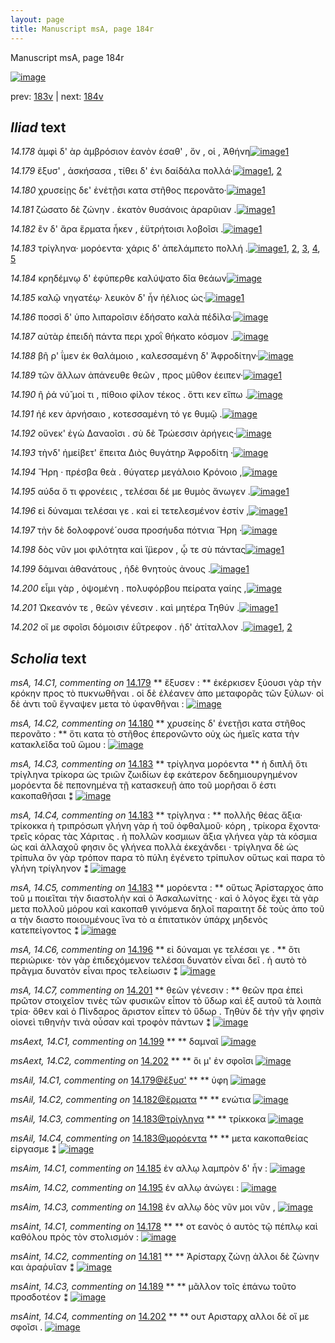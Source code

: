 ```yaml
---
layout: page
title: Manuscript msA, page 184r
---
```


Manuscript msA, page 184r

[![image](http://www.homermultitext.org/iipsrv?OBJ=IIP,1.0&FIF=/project/homer/pyramidal/deepzoom/hmt/vaimg/2017a/VA184RN_0355.tif&WID=100&CVT=JPEG)](http://www.homermultitext.org/ict2/?urn=urn:cite2:hmt:vaimg.2017a:VA184RN_0355)

prev:  [183v](../183v) | next:  [184v](../184v)

## *Iliad* text

*14.178* <a id="14.178"/> ἀμφὶ δ' ὰρ ἀμβρόσιον ἑανὸν έσαθ' , ὅν , οἱ , Ἀθήνη[![image](http://www.homermultitext.org/iipsrv?OBJ=IIP,1.0&FIF=/project/homer/pyramidal/deepzoom/hmt/vaimg/2017a/VA184RN_0355.tif&RGN=0.181,0.2119,0.411,0.0248&WID=1000&CVT=JPEG)](http://www.homermultitext.org/ict2/?urn=urn:cite2:hmt:vaimg.2017a:VA184RN_0355@0.181,0.2119,0.411,0.0248)[1](#msAint_14.C1)

*14.179* <a id="14.179"/> ἔξυσ' , ἀσκήσασα , τίθει δ' ἐνι δαίδάλα πολλά·[![image](http://www.homermultitext.org/iipsrv?OBJ=IIP,1.0&FIF=/project/homer/pyramidal/deepzoom/hmt/vaimg/2017a/VA184RN_0355.tif&RGN=0.176,0.2337,0.413,0.0233&WID=1000&CVT=JPEG)](http://www.homermultitext.org/ict2/?urn=urn:cite2:hmt:vaimg.2017a:VA184RN_0355@0.176,0.2337,0.413,0.0233)[1](#msA_14.C1), [2](#msAil_14.C1)

*14.180* <a id="14.180"/> χρυσείῃς δε' ἐνἑτῇσι κατα στῆθος περονᾶτο·[![image](http://www.homermultitext.org/iipsrv?OBJ=IIP,1.0&FIF=/project/homer/pyramidal/deepzoom/hmt/vaimg/2017a/VA184RN_0355.tif&RGN=0.173,0.2539,0.41,0.0233&WID=1000&CVT=JPEG)](http://www.homermultitext.org/ict2/?urn=urn:cite2:hmt:vaimg.2017a:VA184RN_0355@0.173,0.2539,0.41,0.0233)[1](#msA_14.C2)

*14.181* <a id="14.181"/> ζώσατο δὲ ζώνην . ἑκατὸν θυσάνοις ἀραρῦιαν .[![image](http://www.homermultitext.org/iipsrv?OBJ=IIP,1.0&FIF=/project/homer/pyramidal/deepzoom/hmt/vaimg/2017a/VA184RN_0355.tif&RGN=0.178,0.2712,0.414,0.0263&WID=1000&CVT=JPEG)](http://www.homermultitext.org/ict2/?urn=urn:cite2:hmt:vaimg.2017a:VA184RN_0355@0.178,0.2712,0.414,0.0263)[1](#msAint_14.C2)

*14.182* <a id="14.182"/> ἒν δ' ἄρα ἕρματα ἧκεν , ἐϋτρήτοισι λοβοῖσι .[![image](http://www.homermultitext.org/iipsrv?OBJ=IIP,1.0&FIF=/project/homer/pyramidal/deepzoom/hmt/vaimg/2017a/VA184RN_0355.tif&RGN=0.175,0.2923,0.399,0.0218&WID=1000&CVT=JPEG)](http://www.homermultitext.org/ict2/?urn=urn:cite2:hmt:vaimg.2017a:VA184RN_0355@0.175,0.2923,0.399,0.0218)[1](#msAil_14.C2)

*14.183* <a id="14.183"/> τρίγληνα· μορόεντα· χάρις δ' ἀπελάμπετο πολλή .[![image](http://www.homermultitext.org/iipsrv?OBJ=IIP,1.0&FIF=/project/homer/pyramidal/deepzoom/hmt/vaimg/2017a/VA184RN_0355.tif&RGN=0.175,0.3118,0.426,0.0233&WID=1000&CVT=JPEG)](http://www.homermultitext.org/ict2/?urn=urn:cite2:hmt:vaimg.2017a:VA184RN_0355@0.175,0.3118,0.426,0.0233)[1](#msAil_14.C3), [2](#msAil_14.C4), [3](#msA_14.C5), [4](#msA_14.C3), [5](#msA_14.C4)

*14.184* <a id="14.184"/> κρηδέμνῳ δ' ἐφύπερθε καλύψατο δῖα θεάων[![image](http://www.homermultitext.org/iipsrv?OBJ=IIP,1.0&FIF=/project/homer/pyramidal/deepzoom/hmt/vaimg/2017a/VA184RN_0355.tif&RGN=0.172,0.3291,0.426,0.0233&WID=1000&CVT=JPEG)](http://www.homermultitext.org/ict2/?urn=urn:cite2:hmt:vaimg.2017a:VA184RN_0355@0.172,0.3291,0.426,0.0233)

*14.185* <a id="14.185"/> καλῷ νηγατέῳ· λευκὸν δ' ἦν ἠέλιος ὡς·[![image](http://www.homermultitext.org/iipsrv?OBJ=IIP,1.0&FIF=/project/homer/pyramidal/deepzoom/hmt/vaimg/2017a/VA184RN_0355.tif&RGN=0.179,0.3501,0.364,0.0218&WID=1000&CVT=JPEG)](http://www.homermultitext.org/ict2/?urn=urn:cite2:hmt:vaimg.2017a:VA184RN_0355@0.179,0.3501,0.364,0.0218)[1](#msAim_14.C1)

*14.186* <a id="14.186"/> ποσσὶ δ' ὑπο λιπαροῖσιν ἐδήσατο καλὰ πέδὶλα·[![image](http://www.homermultitext.org/iipsrv?OBJ=IIP,1.0&FIF=/project/homer/pyramidal/deepzoom/hmt/vaimg/2017a/VA184RN_0355.tif&RGN=0.171,0.3674,0.413,0.024&WID=1000&CVT=JPEG)](http://www.homermultitext.org/ict2/?urn=urn:cite2:hmt:vaimg.2017a:VA184RN_0355@0.171,0.3674,0.413,0.024)

*14.187* <a id="14.187"/> αὐτὰρ ἐπειδὴ πάντα περι χροῒ θήκατο κόσμον .[![image](http://www.homermultitext.org/iipsrv?OBJ=IIP,1.0&FIF=/project/homer/pyramidal/deepzoom/hmt/vaimg/2017a/VA184RN_0355.tif&RGN=0.173,0.3877,0.413,0.0225&WID=1000&CVT=JPEG)](http://www.homermultitext.org/ict2/?urn=urn:cite2:hmt:vaimg.2017a:VA184RN_0355@0.173,0.3877,0.413,0.0225)

*14.188* <a id="14.188"/> βῆ ρ' ΐμεν ἐκ θαλάμοιο , καλεσσαμένη δ' Ἀφροδίτην·[![image](http://www.homermultitext.org/iipsrv?OBJ=IIP,1.0&FIF=/project/homer/pyramidal/deepzoom/hmt/vaimg/2017a/VA184RN_0355.tif&RGN=0.173,0.4057,0.415,0.0225&WID=1000&CVT=JPEG)](http://www.homermultitext.org/ict2/?urn=urn:cite2:hmt:vaimg.2017a:VA184RN_0355@0.173,0.4057,0.415,0.0225)

*14.189* <a id="14.189"/> τῶν ἄλλων ἀπάνευθε θεῶν , προς μῦθον έειπεν·[![image](http://www.homermultitext.org/iipsrv?OBJ=IIP,1.0&FIF=/project/homer/pyramidal/deepzoom/hmt/vaimg/2017a/VA184RN_0355.tif&RGN=0.177,0.4245,0.408,0.0225&WID=1000&CVT=JPEG)](http://www.homermultitext.org/ict2/?urn=urn:cite2:hmt:vaimg.2017a:VA184RN_0355@0.177,0.4245,0.408,0.0225)[1](#msAint_14.C3)

*14.190* <a id="14.190"/> ῆ ῥά νύ̆ μοί τι , πίθοιο φίλον τέκος . ὅττι κεν εἴπω .[![image](http://www.homermultitext.org/iipsrv?OBJ=IIP,1.0&FIF=/project/homer/pyramidal/deepzoom/hmt/vaimg/2017a/VA184RN_0355.tif&RGN=0.174,0.4448,0.394,0.0218&WID=1000&CVT=JPEG)](http://www.homermultitext.org/ict2/?urn=urn:cite2:hmt:vaimg.2017a:VA184RN_0355@0.174,0.4448,0.394,0.0218)

*14.191* <a id="14.191"/> ἠέ κεν ἀρνήσαιο , κοτεσσαμένη τό γε θυμῷ .[![image](http://www.homermultitext.org/iipsrv?OBJ=IIP,1.0&FIF=/project/homer/pyramidal/deepzoom/hmt/vaimg/2017a/VA184RN_0355.tif&RGN=0.176,0.4636,0.402,0.0203&WID=1000&CVT=JPEG)](http://www.homermultitext.org/ict2/?urn=urn:cite2:hmt:vaimg.2017a:VA184RN_0355@0.176,0.4636,0.402,0.0203)

*14.192* <a id="14.192"/> οὕνεκ' ἐγὼ Δαναοῖσι . σὺ δὲ Τρώεσσιν ἀρήγεις·[![image](http://www.homermultitext.org/iipsrv?OBJ=IIP,1.0&FIF=/project/homer/pyramidal/deepzoom/hmt/vaimg/2017a/VA184RN_0355.tif&RGN=0.179,0.4808,0.387,0.024&WID=1000&CVT=JPEG)](http://www.homermultitext.org/ict2/?urn=urn:cite2:hmt:vaimg.2017a:VA184RN_0355@0.179,0.4808,0.387,0.024)

*14.193* <a id="14.193"/> τὴνδ' ἠμείβετ' ἔπειτα Διὸς θυγάτηρ Ἀφροδίτη ·[![image](http://www.homermultitext.org/iipsrv?OBJ=IIP,1.0&FIF=/project/homer/pyramidal/deepzoom/hmt/vaimg/2017a/VA184RN_0355.tif&RGN=0.178,0.4996,0.414,0.0218&WID=1000&CVT=JPEG)](http://www.homermultitext.org/ict2/?urn=urn:cite2:hmt:vaimg.2017a:VA184RN_0355@0.178,0.4996,0.414,0.0218)

*14.194* <a id="14.194"/> Ἥρη · πρέσβα θεὰ . θύγατερ μεγάλοιο Κρόνοιο ,[![image](http://www.homermultitext.org/iipsrv?OBJ=IIP,1.0&FIF=/project/homer/pyramidal/deepzoom/hmt/vaimg/2017a/VA184RN_0355.tif&RGN=0.177,0.5207,0.386,0.0225&WID=1000&CVT=JPEG)](http://www.homermultitext.org/ict2/?urn=urn:cite2:hmt:vaimg.2017a:VA184RN_0355@0.177,0.5207,0.386,0.0225)

*14.195* <a id="14.195"/> αύδα ὅ τι φρονέεις , τελέσαι δέ με θυμὸς ἄνωγεν .[![image](http://www.homermultitext.org/iipsrv?OBJ=IIP,1.0&FIF=/project/homer/pyramidal/deepzoom/hmt/vaimg/2017a/VA184RN_0355.tif&RGN=0.179,0.5402,0.411,0.0218&WID=1000&CVT=JPEG)](http://www.homermultitext.org/ict2/?urn=urn:cite2:hmt:vaimg.2017a:VA184RN_0355@0.179,0.5402,0.411,0.0218)[1](#msAim_14.C2)

*14.196* <a id="14.196"/> εἰ δύναμαι τελέσαι γε . καὶ εἰ τετελεσμένον ἐστίν ,[![image](http://www.homermultitext.org/iipsrv?OBJ=IIP,1.0&FIF=/project/homer/pyramidal/deepzoom/hmt/vaimg/2017a/VA184RN_0355.tif&RGN=0.175,0.556,0.411,0.0218&WID=1000&CVT=JPEG)](http://www.homermultitext.org/ict2/?urn=urn:cite2:hmt:vaimg.2017a:VA184RN_0355@0.175,0.556,0.411,0.0218)[1](#msA_14.C6)

*14.197* <a id="14.197"/> τὴν δὲ δολοφρονέ´ουσα προσήυδα πότνια Ἥρη ·[![image](http://www.homermultitext.org/iipsrv?OBJ=IIP,1.0&FIF=/project/homer/pyramidal/deepzoom/hmt/vaimg/2017a/VA184RN_0355.tif&RGN=0.173,0.577,0.411,0.0218&WID=1000&CVT=JPEG)](http://www.homermultitext.org/ict2/?urn=urn:cite2:hmt:vaimg.2017a:VA184RN_0355@0.173,0.577,0.411,0.0218)

*14.198* <a id="14.198"/> δὸς νῦν μοι φιλότητα καὶ ἵ̈μερον , ᾧ τε σὺ πάντας[![image](http://www.homermultitext.org/iipsrv?OBJ=IIP,1.0&FIF=/project/homer/pyramidal/deepzoom/hmt/vaimg/2017a/VA184RN_0355.tif&RGN=0.178,0.598,0.415,0.0203&WID=1000&CVT=JPEG)](http://www.homermultitext.org/ict2/?urn=urn:cite2:hmt:vaimg.2017a:VA184RN_0355@0.178,0.598,0.415,0.0203)[1](#msAim_14.C3)

*14.199* <a id="14.199"/> δάμναι ἀθανάτους , ἠδὲ θνητοὺς ἀνους .[![image](http://www.homermultitext.org/iipsrv?OBJ=IIP,1.0&FIF=/project/homer/pyramidal/deepzoom/hmt/vaimg/2017a/VA184RN_0355.tif&RGN=0.177,0.6138,0.377,0.0218&WID=1000&CVT=JPEG)](http://www.homermultitext.org/ict2/?urn=urn:cite2:hmt:vaimg.2017a:VA184RN_0355@0.177,0.6138,0.377,0.0218)[1](#msAext_14.C1)

*14.200* <a id="14.200"/> εἶμι γὰρ , ὀψομένη . πολυφόρβου πείρατα γαίης ,[![image](http://www.homermultitext.org/iipsrv?OBJ=IIP,1.0&FIF=/project/homer/pyramidal/deepzoom/hmt/vaimg/2017a/VA184RN_0355.tif&RGN=0.174,0.6326,0.393,0.024&WID=1000&CVT=JPEG)](http://www.homermultitext.org/ict2/?urn=urn:cite2:hmt:vaimg.2017a:VA184RN_0355@0.174,0.6326,0.393,0.024)

*14.201* <a id="14.201"/> Ὠκεανόν τε , θεῶν γένεσιν . καὶ μητέρα Τηθύν .[![image](http://www.homermultitext.org/iipsrv?OBJ=IIP,1.0&FIF=/project/homer/pyramidal/deepzoom/hmt/vaimg/2017a/VA184RN_0355.tif&RGN=0.177,0.6529,0.393,0.021&WID=1000&CVT=JPEG)](http://www.homermultitext.org/ict2/?urn=urn:cite2:hmt:vaimg.2017a:VA184RN_0355@0.177,0.6529,0.393,0.021)[1](#msA_14.C7)

*14.202* <a id="14.202"/> οἵ με σφοῖσι δόμοισιν ἐΰτρεφον . ἠδ' ἀτίταλλον .[![image](http://www.homermultitext.org/iipsrv?OBJ=IIP,1.0&FIF=/project/homer/pyramidal/deepzoom/hmt/vaimg/2017a/VA184RN_0355.tif&RGN=0.177,0.6702,0.403,0.0233&WID=1000&CVT=JPEG)](http://www.homermultitext.org/ict2/?urn=urn:cite2:hmt:vaimg.2017a:VA184RN_0355@0.177,0.6702,0.403,0.0233)[1](#msAext_14.C2), [2](#msAint_14.C4)

## *Scholia* text

*msA, 14.C1, commenting on* [14.179](#14.179)  <a id="msA_14.C1"/> **							 ἔξυσεν : 						** 							 ἐκέρκισεν ξύουσι γὰρ τὴν κρόκην προς τὸ πυκνωθῆναι . οἱ δὲ ἐλέανεν ἀπο μεταφορᾶς τῶν ξύλων· 								οἱ δὲ ἀντι τοῦ ἔγναψεν μετα τὸ ὑφανθῆναι : 						[![image](http://www.homermultitext.org/iipsrv?OBJ=IIP,1.0&FIF=/project/homer/pyramidal/deepzoom/hmt/vaimg/2017a/VA184RN_0185.tif&RGN=0.16101695,0.10995851,0.61514370,0.03319502&WID=1000&CVT=JPEG)](http://www.homermultitext.org/ict2/?urn=urn:cite2:hmt:vaimg.2017a:VA184RN_0185@0.16101695,0.10995851,0.61514370,0.03319502)

*msA, 14.C2, commenting on* [14.180](#14.180)  <a id="msA_14.C2"/> **							 χρυσείης δ' ἐνετῇσι κατα στῆθος περονᾶτο : 						** 							 ὅτι κατα τὸ στῆθος ἐπερονῶντο οὐχ ὡς ἡμεῖς κατα τὴν κατακλεῖδα τοῦ ὤμου : 						[![image](http://www.homermultitext.org/iipsrv?OBJ=IIP,1.0&FIF=/project/homer/pyramidal/deepzoom/hmt/vaimg/2017a/VA184RN_0185.tif&RGN=0.15420044,0.12821577,0.61293294,0.02987552&WID=1000&CVT=JPEG)](http://www.homermultitext.org/ict2/?urn=urn:cite2:hmt:vaimg.2017a:VA184RN_0185@0.15420044,0.12821577,0.61293294,0.02987552)

*msA, 14.C3, commenting on* [14.183](#14.183)  <a id="msA_14.C3"/> **							 τρίγληνα μορόεντα 						** 							 ἡ διπλῆ ὅτι τρίγληνα τρίκορα ὡς τριῶν ζωιδίων ἐφ εκάτερον δεδημιουργημένον μορόεντα δὲ 								πεπονημένα τῇ κατασκευῇ ἀπο τοῦ μορῆσαι ὅ ἐστι κακοπαθῆσαι ⁑ 						[![image](http://www.homermultitext.org/iipsrv?OBJ=IIP,1.0&FIF=/project/homer/pyramidal/deepzoom/hmt/vaimg/2017a/VA184RN_0185.tif&RGN=0.15309506,0.14232365,0.61901253,0.04439834&WID=1000&CVT=JPEG)](http://www.homermultitext.org/ict2/?urn=urn:cite2:hmt:vaimg.2017a:VA184RN_0185@0.15309506,0.14232365,0.61901253,0.04439834)

*msA, 14.C4, commenting on* [14.183](#14.183)  <a id="msA_14.C4"/> **							 τρίγληνα : 						** 							 πολλῆς θέας ἄξια· τρίκοκκα ἠ τριπρόσωπ γλήνη γὰρ ἡ τοῦ ὀφθαλμοῦ· κόρη , τρίκορα ἔχοντα· τρεῖς κόρας τὰς Χάριτας . ἠ πολλῶν κοσμιων ἄξια γλήνεα γὰρ τὰ 								κόσμια ὡς καὶ ἀλλαχοῦ φησιν 									 									 ὃς γλήνεα πολλὰ ἐκεχάνδει 								 · τρίγληνα δὲ ὡς τρίπυλα ὂν γὰρ τρόπον παρα τὸ πύλη ἐγένετο τρίπυλον οὕτως καὶ παρα τὸ 								γλήνη τρίγληνον ⁑ 						[![image](http://www.homermultitext.org/iipsrv?OBJ=IIP,1.0&FIF=/project/homer/pyramidal/deepzoom/hmt/vaimg/2017a/VA184RN_0185.tif&RGN=0.15696389,0.17012448,0.61514370,0.05352697&WID=1000&CVT=JPEG)](http://www.homermultitext.org/ict2/?urn=urn:cite2:hmt:vaimg.2017a:VA184RN_0185@0.15696389,0.17012448,0.61514370,0.05352697)

*msA, 14.C5, commenting on* [14.183](#14.183)  <a id="msA_14.C5"/> **							 μορόεντα : 						** 							 οὕτως Ἀρίσταρχος ἀπο τοῦ μ ποιεῖται τὴν διαστολὴν καὶ ὁ Ἀσκαλωνίτης · καὶ ὁ λόγος ἔχει τὰ γὰρ μετα πολλοῦ 								μόρου καὶ κακοπαθ γινόμενα δηλοῖ παραιτητ δὲ τοὺς ἀπο τοῦ α τὴν διαστο ποιουμένους ἵνα τὸ α ἐπιτατικὸν ὑπάρχ μηδενὸς κατεπείγοντος ⁑ 						[![image](http://www.homermultitext.org/iipsrv?OBJ=IIP,1.0&FIF=/project/homer/pyramidal/deepzoom/hmt/vaimg/2017a/VA184RN_0185.tif&RGN=0.57535004,0.22323651,0.20228445,0.09419087&WID=1000&CVT=JPEG)](http://www.homermultitext.org/ict2/?urn=urn:cite2:hmt:vaimg.2017a:VA184RN_0185@0.57535004,0.22323651,0.20228445,0.09419087)

*msA, 14.C6, commenting on* [14.196](#14.196)  <a id="msA_14.C6"/> **							 εἰ δύναμαι γε τελέσαι γε . 						** 							 ὅτι περιώρικε· τὸν γὰρ ἐπιδεχόμενον τελέσαι δυνατὸν εἶναι δεῖ . ἡ αυτὸ τὸ πρᾶγμα δυνατὸν 								εἶναι προς τελείωσιν ⁑ 						[![image](http://www.homermultitext.org/iipsrv?OBJ=IIP,1.0&FIF=/project/homer/pyramidal/deepzoom/hmt/vaimg/2017a/VA184RN_0185.tif&RGN=.15364775,0.71742739,0.62398674,0.03402490&WID=1000&CVT=JPEG)](http://www.homermultitext.org/ict2/?urn=urn:cite2:hmt:vaimg.2017a:VA184RN_0185@.15364775,0.71742739,0.62398674,0.03402490)

*msA, 14.C7, commenting on* [14.201](#14.201)  <a id="msA_14.C7"/> **							 θεῶν γένεσιν : 						** 							 θεῶν πρα ἐπεὶ πρῶτον στοιχεῖον τινὲς τῶν φυσικῶν εἶπον τὸ ὕδωρ καὶ ἐξ αυτοῦ τὰ λοιπὰ τρία· 								ὅθεν καὶ ὁ Πίνδαρος ἄριστον εἶπεν τὸ ὕδωρ . Τηθὺν δὲ τὴν γῆν φησὶν οἱονεὶ τιθηνὴν τινὰ οὖσαν 								καὶ τροφὸν πάντων ⁑ 						[![image](http://www.homermultitext.org/iipsrv?OBJ=IIP,1.0&FIF=/project/homer/pyramidal/deepzoom/hmt/vaimg/2017a/VA184RN_0185.tif&RGN=0.15088430,0.73775934,0.60630066,0.03858921&WID=1000&CVT=JPEG)](http://www.homermultitext.org/ict2/?urn=urn:cite2:hmt:vaimg.2017a:VA184RN_0185@0.15088430,0.73775934,0.60630066,0.03858921)

*msAext, 14.C1, commenting on* [14.199](#14.199)  <a id="msAext_14.C1"/> **							 						** 							 δαμναῖ 						[![image](http://www.homermultitext.org/iipsrv?OBJ=IIP,1.0&FIF=/project/homer/pyramidal/deepzoom/hmt/vaimg/2017a/VA184RN_0185.tif&RGN=0.78887195,0.62060858,0.06669207,0.03042877&WID=1000&CVT=JPEG)](http://www.homermultitext.org/ict2/?urn=urn:cite2:hmt:vaimg.2017a:VA184RN_0185@0.78887195,0.62060858,0.06669207,0.03042877)

*msAext, 14.C2, commenting on* [14.202](#14.202)  <a id="msAext_14.C2"/> **							 						** 							 ὅι μ' ἐν σφοῖσι 						[![image](http://www.homermultitext.org/iipsrv?OBJ=IIP,1.0&FIF=/project/homer/pyramidal/deepzoom/hmt/vaimg/2017a/VA184RN_0185.tif&RGN=0.78696646,0.67316736,0.08269817,0.03319502&WID=1000&CVT=JPEG)](http://www.homermultitext.org/ict2/?urn=urn:cite2:hmt:vaimg.2017a:VA184RN_0185@0.78696646,0.67316736,0.08269817,0.03319502)

*msAil, 14.C1, commenting on* [14.179@ἔξυσ'](#14.179@ἔξυσ')  <a id="msAil_14.C1"/> **							 						** 							 ὑφη 						[![image](http://www.homermultitext.org/iipsrv?OBJ=IIP,1.0&FIF=/project/homer/pyramidal/deepzoom/hmt/vaimg/2017a/VA184RN_0185.tif&RGN=0.26842299,0.29834025,0.04587325,0.00788382&WID=1000&CVT=JPEG)](http://www.homermultitext.org/ict2/?urn=urn:cite2:hmt:vaimg.2017a:VA184RN_0185@0.26842299,0.29834025,0.04587325,0.00788382)

*msAil, 14.C2, commenting on* [14.182@ἕρματα](#14.182@ἕρματα)  <a id="msAil_14.C2"/> **							 						** 							 ενώτια 						[![image](http://www.homermultitext.org/iipsrv?OBJ=IIP,1.0&FIF=/project/homer/pyramidal/deepzoom/hmt/vaimg/2017a/VA184RN_0185.tif&RGN=0.19049374,0.31908714,0.03924097,0.00829876&WID=1000&CVT=JPEG)](http://www.homermultitext.org/ict2/?urn=urn:cite2:hmt:vaimg.2017a:VA184RN_0185@0.19049374,0.31908714,0.03924097,0.00829876)

*msAil, 14.C3, commenting on* [14.183@τρίγληνα](#14.183@τρίγληνα)  <a id="msAil_14.C3"/> **							 						** 							 τρίκκοκα 						[![image](http://www.homermultitext.org/iipsrv?OBJ=IIP,1.0&FIF=/project/homer/pyramidal/deepzoom/hmt/vaimg/2017a/VA184RN_0185.tif&RGN=0.28849085,0.31867220,0.11261433,0.00954357&WID=1000&CVT=JPEG)](http://www.homermultitext.org/ict2/?urn=urn:cite2:hmt:vaimg.2017a:VA184RN_0185@0.28849085,0.31867220,0.11261433,0.00954357)

*msAil, 14.C4, commenting on* [14.183@μορόεντα](#14.183@μορόεντα)  <a id="msAil_14.C4"/> **							 						** 							 μετα κακοπαθείας εἰργασμε ⁑ 						[![image](http://www.homermultitext.org/iipsrv?OBJ=IIP,1.0&FIF=/project/homer/pyramidal/deepzoom/hmt/vaimg/2017a/VA184RN_0185.tif&RGN=0.18769055,0.24287690,0.01600610,0.00899032&WID=1000&CVT=JPEG)](http://www.homermultitext.org/ict2/?urn=urn:cite2:hmt:vaimg.2017a:VA184RN_0185@0.18769055,0.24287690,0.01600610,0.00899032)

*msAim, 14.C1, commenting on* [14.185](#14.185)  <a id="msAim_14.C1"/> 							 ἐν αλλῳ λαμπρὸν δ' ἦν : 						[![image](http://www.homermultitext.org/iipsrv?OBJ=IIP,1.0&FIF=/project/homer/pyramidal/deepzoom/hmt/vaimg/2017a/VA184RN_0185.tif&RGN=0.52984525,0.35573997,0.11422255,0.02157676&WID=1000&CVT=JPEG)](http://www.homermultitext.org/ict2/?urn=urn:cite2:hmt:vaimg.2017a:VA184RN_0185@0.52984525,0.35573997,0.11422255,0.02157676)

*msAim, 14.C2, commenting on* [14.195](#14.195)  <a id="msAim_14.C2"/> 							 ἐν αλλῳ ἀνώγει : 						[![image](http://www.homermultitext.org/iipsrv?OBJ=IIP,1.0&FIF=/project/homer/pyramidal/deepzoom/hmt/vaimg/2017a/VA184RN_0185.tif&RGN=0.56079587,0.54218534,0.08179808,0.02047026&WID=1000&CVT=JPEG)](http://www.homermultitext.org/ict2/?urn=urn:cite2:hmt:vaimg.2017a:VA184RN_0185@0.56079587,0.54218534,0.08179808,0.02047026)

*msAim, 14.C3, commenting on* [14.198](#14.198)  <a id="msAim_14.C3"/> 							 ἐν αλλῳ δὸς νῦν μοι νῦν , 						[![image](http://www.homermultitext.org/iipsrv?OBJ=IIP,1.0&FIF=/project/homer/pyramidal/deepzoom/hmt/vaimg/2017a/VA184RN_0185.tif&RGN=0.56300663,0.60912863,0.10316875,0.01659751&WID=1000&CVT=JPEG)](http://www.homermultitext.org/ict2/?urn=urn:cite2:hmt:vaimg.2017a:VA184RN_0185@0.56300663,0.60912863,0.10316875,0.01659751)

*msAint, 14.C1, commenting on* [14.178](#14.178)  <a id="msAint_14.C1"/> **							 						** 							 οτ εανὸς ὁ αυτὸς τῷ πέπλῳ καὶ καθόλου πρὸς τὸν στολισμόν : 						[![image](http://www.homermultitext.org/iipsrv?OBJ=IIP,1.0&FIF=/project/homer/pyramidal/deepzoom/hmt/vaimg/2017a/VA184RN_0185.tif&RGN=0.19123066,0.41300138,0.14259396,0.08464730&WID=1000&CVT=JPEG)](http://www.homermultitext.org/ict2/?urn=urn:cite2:hmt:vaimg.2017a:VA184RN_0185@0.19123066,0.41300138,0.14259396,0.08464730)

*msAint, 14.C2, commenting on* [14.181](#14.181)  <a id="msAint_14.C2"/> **							 						** 							 Ἀρίσταρχ 								 ζώνῃ ἀλλοι δὲ ζώνην και ἀραῥυῖαν ⁑ 						[![image](http://www.homermultitext.org/iipsrv?OBJ=IIP,1.0&FIF=/project/homer/pyramidal/deepzoom/hmt/vaimg/2017a/VA184RN_0185.tif&RGN=0.08843036,0.33637621,0.07571850,0.04605809&WID=1000&CVT=JPEG)](http://www.homermultitext.org/ict2/?urn=urn:cite2:hmt:vaimg.2017a:VA184RN_0185@0.08843036,0.33637621,0.07571850,0.04605809)

*msAint, 14.C3, commenting on* [14.189](#14.189)  <a id="msAint_14.C3"/> **							 						** 							 μᾶλλον τοῖς ἐπάνω τοῦτο προσδοτέον ⁑ 						[![image](http://www.homermultitext.org/iipsrv?OBJ=IIP,1.0&FIF=/project/homer/pyramidal/deepzoom/hmt/vaimg/2017a/VA184RN_0185.tif&RGN=0.20670597,0.90096819,0.11827561,0.04481328&WID=1000&CVT=JPEG)](http://www.homermultitext.org/ict2/?urn=urn:cite2:hmt:vaimg.2017a:VA184RN_0185@0.20670597,0.90096819,0.11827561,0.04481328)

*msAint, 14.C4, commenting on* [14.202](#14.202)  <a id="msAint_14.C4"/> **							 						** 							 ουτ 								 Αρισταρχ αλλοι δὲ οἵ με σφοῖσι . 						[![image](http://www.homermultitext.org/iipsrv?OBJ=IIP,1.0&FIF=/project/homer/pyramidal/deepzoom/hmt/vaimg/2017a/VA184RN_0185.tif&RGN=0.07442889,0.67385892,0.08548268,0.03651452&WID=1000&CVT=JPEG)](http://www.homermultitext.org/ict2/?urn=urn:cite2:hmt:vaimg.2017a:VA184RN_0185@0.07442889,0.67385892,0.08548268,0.03651452)